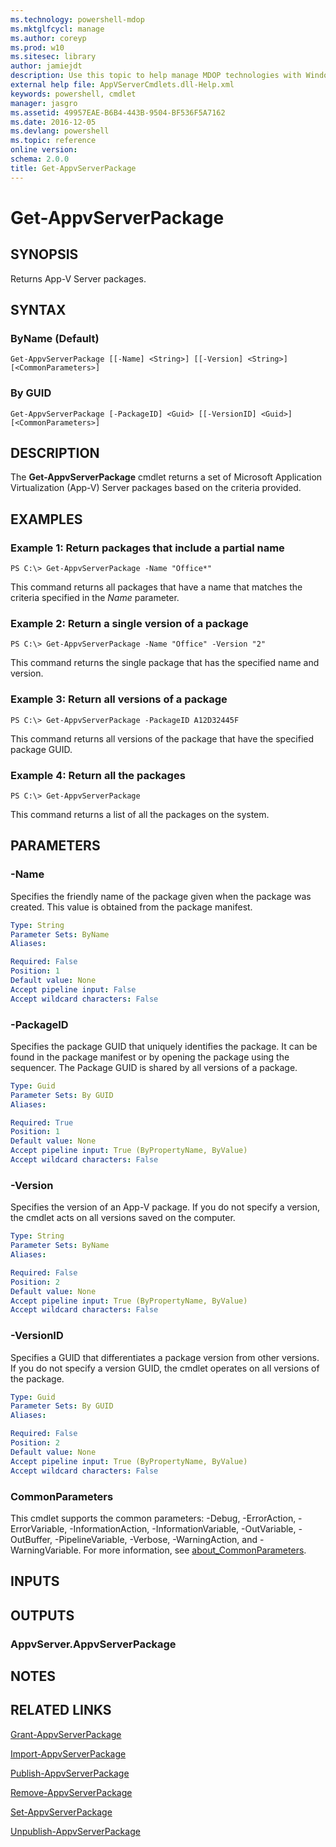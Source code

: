 ```yaml
---
ms.technology: powershell-mdop
ms.mktglfcycl: manage
ms.author: coreyp
ms.prod: w10
ms.sitesec: library
author: jamiejdt
description: Use this topic to help manage MDOP technologies with Windows PowerShell.
external help file: AppVServerCmdlets.dll-Help.xml
keywords: powershell, cmdlet
manager: jasgro 
ms.assetid: 49957EAE-B6B4-443B-9504-BF536F5A7162
ms.date: 2016-12-05
ms.devlang: powershell
ms.topic: reference
online version: 
schema: 2.0.0
title: Get-AppvServerPackage
---
```


# Get-AppvServerPackage

## SYNOPSIS
Returns App-V Server packages.

## SYNTAX

### ByName (Default)
```
Get-AppvServerPackage [[-Name] <String>] [[-Version] <String>] [<CommonParameters>]
```

### By GUID
```
Get-AppvServerPackage [-PackageID] <Guid> [[-VersionID] <Guid>] [<CommonParameters>]
```

## DESCRIPTION
The **Get-AppvServerPackage** cmdlet returns a set of Microsoft Application Virtualization (App-V) Server packages based on the criteria provided.

## EXAMPLES

### Example 1: Return packages that include a partial name
```
PS C:\> Get-AppvServerPackage -Name "Office*"
```

This command returns all packages that have a name that matches the criteria specified in the *Name* parameter.

### Example 2: Return a single version of a package
```
PS C:\> Get-AppvServerPackage -Name "Office" -Version "2"
```

This command returns the single package that has the specified name and version.

### Example 3: Return all versions of a package
```
PS C:\> Get-AppvServerPackage -PackageID A12D32445F
```

This command returns all versions of the package that have the specified package GUID.

### Example 4: Return all the packages
```
PS C:\> Get-AppvServerPackage
```

This command returns a list of all the packages on the system.

## PARAMETERS

### -Name
Specifies the friendly name of the package given when the package was created.
This value is obtained from the package manifest.

```yaml
Type: String
Parameter Sets: ByName
Aliases: 

Required: False
Position: 1
Default value: None
Accept pipeline input: False
Accept wildcard characters: False
```

### -PackageID
Specifies the package GUID that uniquely identifies the package.
It can be found in the package manifest or by opening the package using the sequencer.
The Package GUID is shared by all versions of a package.

```yaml
Type: Guid
Parameter Sets: By GUID
Aliases: 

Required: True
Position: 1
Default value: None
Accept pipeline input: True (ByPropertyName, ByValue)
Accept wildcard characters: False
```

### -Version
Specifies the version of an App-V package.
If you do not specify a version, the cmdlet acts on all versions saved on the computer.

```yaml
Type: String
Parameter Sets: ByName
Aliases: 

Required: False
Position: 2
Default value: None
Accept pipeline input: True (ByPropertyName, ByValue)
Accept wildcard characters: False
```

### -VersionID
Specifies a GUID that differentiates a package version from other versions.
If you do not specify a version GUID, the cmdlet operates on all versions of the package.

```yaml
Type: Guid
Parameter Sets: By GUID
Aliases: 

Required: False
Position: 2
Default value: None
Accept pipeline input: True (ByPropertyName, ByValue)
Accept wildcard characters: False
```

### CommonParameters
This cmdlet supports the common parameters: -Debug, -ErrorAction, -ErrorVariable, -InformationAction, -InformationVariable, -OutVariable, -OutBuffer, -PipelineVariable, -Verbose, -WarningAction, and -WarningVariable. For more information, see [about_CommonParameters](http://go.microsoft.com/fwlink/?LinkID=113216).

## INPUTS

## OUTPUTS

### AppvServer.AppvServerPackage

## NOTES

## RELATED LINKS

[Grant-AppvServerPackage](./Grant-AppvServerPackage.md)

[Import-AppvServerPackage](./Import-AppvServerPackage.md)

[Publish-AppvServerPackage](./Publish-AppvServerPackage.md)

[Remove-AppvServerPackage](./Remove-AppvServerPackage.md)

[Set-AppvServerPackage](./Set-AppvServerPackage.md)

[Unpublish-AppvServerPackage](./Unpublish-AppvServerPackage.md)


